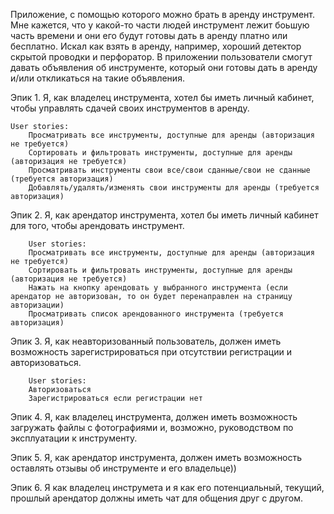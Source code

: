 Приложение, с помощью которого можно брать в аренду инструмент. Мне кажется, что у какой-то части людей инструмент лежит боьшую часть времени и они его будут готовы дать в аренду платно или бесплатно. Искал как взять в аренду, например, хороший детектор скрытой проводки и перфоратор. В приложении пользователи смогут давать объявления об инструменте, который они готовы дать в аренду и/или откликаться на такие объявления.

Эпик 1. Я, как владелец инструмента, хотел бы иметь личный кабинет, чтобы управлять сдачей своих инструментов в аренду.

	User stories:
        Просматривать все инструменты, доступные для аренды (авторизация не требуется)
        Сортировать и фильтровать инструменты, доступные для аренды (авторизация не требуется)
        Просматривать инструменты свои все/свои сданные/свои не сданные (требуется авторизация)
        Добавлять/удалять/изменять свои инструменты для аренды (требуется авторизация)
        
Эпик 2. Я, как арендатор инструмента, хотел бы иметь личный кабинет для того, чтобы арендовать инструмент.

        User stories:
        Просматривать все инструменты, доступные для аренды (авторизация не требуется)
        Сортировать и фильтровать инструменты, доступные для аренды (авторизация не требуется)
        Нажать на кнопку арендовать у выбранного инструмента (если арендатор не авторизован, то он будет перенаправлен на страницу авторизации)
        Просматривать список арендованного инструмента (требуется авторизация)
        
Эпик 3. Я, как неавторизованный пользователь, должен иметь возможность зарегистрироваться при отсутствии регистрации и авторизоваться.

        User stories:
        Авторизоваться
        Зарегистрироваться если регистрации нет

Эпик 4. Я, как владелец инструмента, должен иметь возможность загружать файлы с фотографиями и, возможно, руководством по эксплуатации к инструменту.

Эпик 5. Я, как арендатор инструмента, должен иметь возможность оставлять отзывы об инструменте и его владельце))

Эпик 6. Я как владелец инструмета и я как его потенциальный, текущий, прошлый арендатор должны иметь чат для общения друг с другом.
